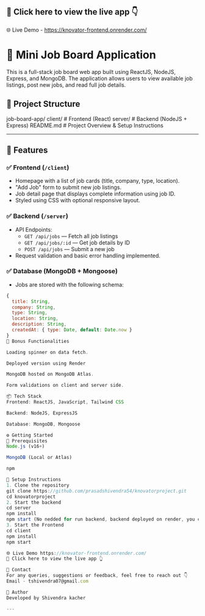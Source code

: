 ## 🔗 Click here to view the live app 👇
🌐 Live Demo - https://knovator-frontend.onrender.com/

# 🧿 Mini Job Board Application

This is a full-stack job board web app built using ReactJS, NodeJS, Express, and MongoDB. The application allows users to view available job listings, post new jobs, and read full job details.

## 📁 Project Structure

job-board-app/
client/ # Frontend (React)
server/ # Backend (NodeJS + Express)
README.md # Project Overview & Setup Instructions

---

## 🚀 Features

### ✅ Frontend (`/client`)
- Homepage with a list of job cards (title, company, type, location).
- "Add Job" form to submit new job listings.
- Job detail page that displays complete information using job ID.
- Styled using CSS with optional responsive layout.

### ✅ Backend (`/server`)
- API Endpoints:
  - `GET /api/jobs` — Fetch all job listings
  - `GET /api/jobs/:id` — Get job details by ID
  - `POST /api/jobs` — Submit a new job
- Request validation and basic error handling implemented.

### ✅ Database (MongoDB + Mongoose)
- Jobs are stored with the following schema:
```js
{
  title: String,
  company: String,
  type: String,
  location: String,
  description: String,
  createdAt: { type: Date, default: Date.now }
}
🧪 Bonus Functionalities

Loading spinner on data fetch.

Deployed version using Render

MongoDB hosted on MongoDB Atlas.

Form validations on client and server side.

📦 Tech Stack
Frontend: ReactJS, JavaScript, Tailwind CSS

Backend: NodeJS, ExpressJS

Database: MongoDB, Mongoose

⚙️ Getting Started
🧰 Prerequisites
Node.js (v16+)

MongoDB (Local or Atlas)

npm

🔧 Setup Instructions
1. Clone the repository
git clone https://github.com/prasadshivendra54/knovatorproject.git
cd knovatorproject
2. Start the backend
cd server
npm install
npm start (No nedded for run backend, backend deployed on render, you can run only frontend)
3. Start the Frontend
cd client
npm install
npm start

🌐 Live Demo https://knovator-frontend.onrender.com/
🔗 Click here to view the live app 👆

📩 Contact
For any queries, suggestions or feedback, feel free to reach out 👇
Email - tshivendra07@gmail.com

📌 Author
Developed by Shivendra kacher

---
